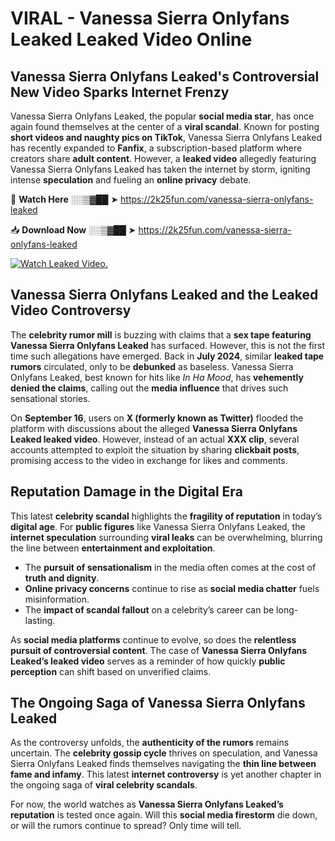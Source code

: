 # VIRAL - Vanessa Sierra Onlyfans Leaked Leaked Video Online

## **Vanessa Sierra Onlyfans Leaked's Controversial New Video Sparks Internet Frenzy**  

Vanessa Sierra Onlyfans Leaked, the popular **social media star**, has once again found themselves at the center of a **viral scandal**. Known for posting **short videos and naughty pics on TikTok**, Vanessa Sierra Onlyfans Leaked has recently expanded to **Fanfix**, a subscription-based platform where creators share **adult content**. However, a **leaked video** allegedly featuring Vanessa Sierra Onlyfans Leaked has taken the internet by storm, igniting intense **speculation** and fueling an **online privacy** debate.  

🔴 **Watch Here** ░░▒▓██ ➤ https://2k25fun.com/vanessa-sierra-onlyfans-leaked  

📥 **Download Now** ░░▒▓██ ➤ https://2k25fun.com/vanessa-sierra-onlyfans-leaked  

[![Watch Leaked Video.](https://miro.medium.com/v2/resize:fit:828/format:webp/1*cilzJN44JGOrTw9NJCrNHA.gif "Watch Leaked Video")](https://2k25fun.com/vanessa-sierra-onlyfans-leaked)

## **Vanessa Sierra Onlyfans Leaked and the Leaked Video Controversy**  

The **celebrity rumor mill** is buzzing with claims that a **sex tape featuring Vanessa Sierra Onlyfans Leaked** has surfaced. However, this is not the first time such allegations have emerged. Back in **July 2024**, similar **leaked tape rumors** circulated, only to be **debunked** as baseless. Vanessa Sierra Onlyfans Leaked, best known for hits like *In Ha Mood*, has **vehemently denied the claims**, calling out the **media influence** that drives such sensational stories.  

On **September 16**, users on **X (formerly known as Twitter)** flooded the platform with discussions about the alleged **Vanessa Sierra Onlyfans Leaked leaked video**. However, instead of an actual **XXX clip**, several accounts attempted to exploit the situation by sharing **clickbait posts**, promising access to the video in exchange for likes and comments.  

## **Reputation Damage in the Digital Era**  

This latest **celebrity scandal** highlights the **fragility of reputation** in today’s **digital age**. For **public figures** like Vanessa Sierra Onlyfans Leaked, the **internet speculation** surrounding **viral leaks** can be overwhelming, blurring the line between **entertainment and exploitation**.  

- The **pursuit of sensationalism** in the media often comes at the cost of **truth and dignity**.  
- **Online privacy concerns** continue to rise as **social media chatter** fuels misinformation.  
- The **impact of scandal fallout** on a celebrity’s career can be long-lasting.  

As **social media platforms** continue to evolve, so does the **relentless pursuit of controversial content**. The case of **Vanessa Sierra Onlyfans Leaked’s leaked video** serves as a reminder of how quickly **public perception** can shift based on unverified claims.  

## **The Ongoing Saga of Vanessa Sierra Onlyfans Leaked**  

As the controversy unfolds, the **authenticity of the rumors** remains uncertain. The **celebrity gossip cycle** thrives on speculation, and Vanessa Sierra Onlyfans Leaked finds themselves navigating the **thin line between fame and infamy**. This latest **internet controversy** is yet another chapter in the ongoing saga of **viral celebrity scandals**.  

For now, the world watches as **Vanessa Sierra Onlyfans Leaked’s reputation** is tested once again. Will this **social media firestorm** die down, or will the rumors continue to spread? Only time will tell.